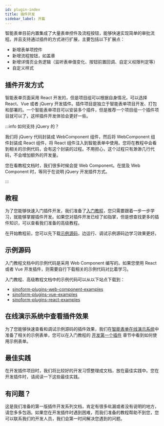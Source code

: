 ```yaml
---
id: plugin-index
title: 插件开发
sidebar_label: 开篇
---
```


智能表单目前内置集成了大量表单控件及流程按钮，能够快速实现简单的审批流程。并且支持通过插件的方式进行扩展，主要包括以下扩展点：

- 新增表单项控件
- 新增流程按钮，如盖章
- 新增详情页业务逻辑（监听表单值变化、按钮前置回调、自定义权限判定等）
- 自定义样式

## 插件开发方式

智能表单页面采用 React 开发的，但是项目组可以根据自身情况，可以选择 React、Vue 或者 jQuery 开发插件。插件项目是独立于智能表单项目开发、打包和部署的。一个智能表单项目可以安装多个插件，但是推荐一个项目组一个插件项目就可以了，这样插件开发体验会更好一些。

:::info 如何支持 jQuery 的？

我们将 jQuery 代码封装成 WebComponent 组件，然后将 WebComponent 组件封装成 React 组件，将 React 组件注入到智能表单中使用。您将在教程中会看到相关的示例代码，会有这个封装的过程。不用担心，这个过程只有渺渺几行代码，不会增加额外的开发量。

您在看教程文档时，我们很多时候会提 Web Component。在提及 Web Component 时，等同于在说明 jQuery 开发插件方式。

:::

## 教程

为了您能够快速入门插件开发，我们准备了[入门教程](http://localhost:3000/intellisense-form-website/docs/guide-setup)，您只需要跟着一步一步学习，就能够掌握插件开发。如果您对插件开发已经了如指掌，但是想查找更多的插件知识，可以查看我们准备的高级教程。

在开始教程前，您可以先下载[示例源码](#示例源码)，边运行、调试示例源码边学习效果更好。

## 示例源码

入门教程文档中的示例代码是采用 Web Component 编写的。如果您使用 React 或者 Vue 开发插件，则需要自行下载相关的示例代码对比着学习。

入门教程、高级教程文档中的示例代码可以从以下站点下载到：

- [sinoform-plugins-web-component-examples](https://gitee.com/sinoui/sinoform-plugins-web-component-examples)
- [sinoform-plugins-vue-examples](https://gitee.com/sinoui/sinoform-plugins-vue-examples)
- [sinoform-plugins-react-examples](https://gitee.com/sinoui/sinoform-plugins-react-examples)

## 在线演示系统中查看插件效果

为了您能够快速查看和调试示例源码的插件效果，我们在[智能表单在线演示系统](http://121.30.232.162:18880/sso/)中准备了相关的示例表单，您可以在入门教程的 [开发第一个插件](./guide-hello.mdx#在智能表单产品中调试插件) 章节中看到如何使用示例表单。

## 最佳实践

在开发插件项目时，我们将比较好的开发习惯整理成文档，放在最佳实践中。您在开发插件时，请阅读一下这些最佳实践。

## 有问题？

这是我们准备的第一版插件开发系列文档，肯定有很多纰漏或者没有说明的地方，请您多多包涵。如果您在开发插件时遇到困难，而我们准备的教程帮助不到您，您可以联系我们的开发人员，我们会第一时间解决您遇到的问题。

